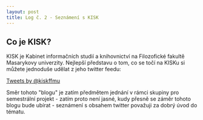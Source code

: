 ```yaml
---
layout: post
title: Log č. 2 - Seznámení s KISK
---
```


## Co je KISK?

KISK je Kabinet informačních studií a knihovnictví na Filozofické fakultě Masarykovy univerzity. Nejlepší představu o tom, co se točí na KISKu si můžete jednoduše udělat z jeho twitter feedu:

<a class="twitter-timeline" href="https://twitter.com/kiskffmu" data-widget-id="719968570822758400">Tweets by @kiskffmu</a>
<script>!function(d,s,id){var js,fjs=d.getElementsByTagName(s)[0],p=/^http:/.test(d.location)?'http':'https';if(!d.getElementById(id)){js=d.createElement(s);js.id=id;js.src=p+"://platform.twitter.com/widgets.js";fjs.parentNode.insertBefore(js,fjs);}}(document,"script","twitter-wjs");</script>

Směr tohoto "blogu" je zatím předmětem jednání v rámci skupiny pro semestrální projekt - zatím proto není jasné, kudy přesně se záměr tohoto blogu bude ubírat - seznámení s obsahem twitter považuji za dobrý úvod do tématu.
